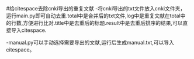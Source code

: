 #给citespace去除cnki导出的重复文献
-将cnki导出的txt文件放入cnki文件夹，运行main.py即可自动去重.total中是合并后的txt文件,log中是重复文献在total中的行数,方便进行比对.title中是去重后的标题.result中是去重后排序的结果,可以直接导入citespace.

-manual.py可以手动选择需要导出的文献,运行后生成manual.txt,可以导入citespace。